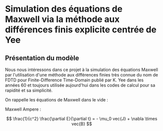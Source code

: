 # Simulation des équations de Maxwell via la méthode aux différences finis explicite centrée de Yee

## Présentation du modèle

Nous nous intéressons dans ce projet à la simulation des équations Maxwell par l'utilisation d'une méthode aux différences finies très connue du nom de FDTD pour Finite-Difference Time-Domain publié par K. Yee dans les années 60 et toujours utilisée aujourd'hui dans les codes de calcul pour sa rapidité et sa simplicité.

On rappelle les équations de Maxwell dans le vide :

Maxwell Ampere :

$$
\frac{1}{c^2} \frac{\partial E}{\partial t}  = - \mu_0 vec{J} + \nabla \times vec{B}
$$

